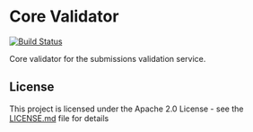 # Core Validator
[![Build Status](https://travis-ci.org/EMBL-EBI-SUBS/core-validator.svg?branch=master)](https://travis-ci.org/EMBL-EBI-SUBS/core-validator)

Core validator for the submissions validation service.

## License
This project is licensed under the Apache 2.0 License - see the [LICENSE.md](LICENSE.md) file for details
